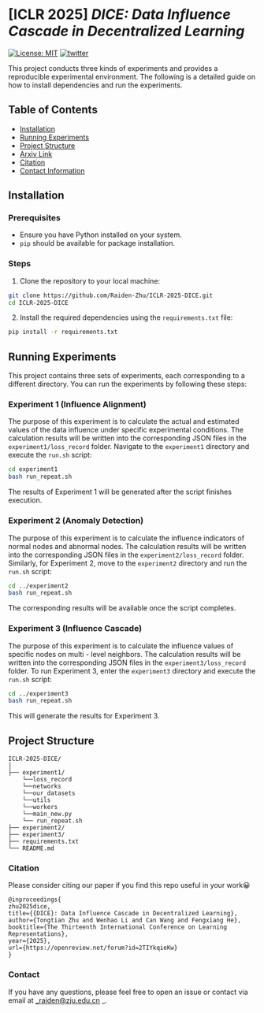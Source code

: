 # [ICLR 2025] _DICE: Data Influence Cascade in Decentralized Learning_

[![License: MIT](https://img.shields.io/badge/License-MIT-yellow.svg)](LICENSE)
[![twitter](https://img.shields.io/twitter/url?style=social&url=https%3A%2F%2Ftwitter.com%2Faaron_lou%2Fstatus%2F1646528998594482176%3Fs%3D20)](https://x.com/Raiden13238619/status/1882111164735512790)

This project conducts three kinds of experiments and provides a reproducible experimental environment. The following is a detailed guide on how to install dependencies and run the experiments.

## Table of Contents
- [Installation](#installation)
- [Running Experiments](#running-experiments)
- [Project Structure](#project-structure)
- [Arxiv Link](https://openreview.net/forum?id=2TIYkqieKw)
- [Citation](#Citation)
- [Contact Information](#Contact)

## Installation
### Prerequisites
- Ensure you have Python installed on your system.
- `pip` should be available for package installation.

### Steps
1. Clone the repository to your local machine:
```bash
git clone https://github.com/Raiden-Zhu/ICLR-2025-DICE.git
cd ICLR-2025-DICE
```
2. Install the required dependencies using the `requirements.txt` file:
```bash
pip install -r requirements.txt
```

## Running Experiments
This project contains three sets of experiments, each corresponding to a different directory. You can run the experiments by following these steps:

### Experiment 1 (Influence Alignment)
The purpose of this experiment is to calculate the actual and estimated values of the data influence under specific experimental conditions. The calculation results will be written into the corresponding JSON files in the `experiment1/loss_record` folder.
Navigate to the `experiment1` directory and execute the `run.sh` script:
```bash
cd experiment1
bash run_repeat.sh
```
The results of Experiment 1 will be generated after the script finishes execution.

### Experiment 2 (Anomaly Detection)
The purpose of this experiment is to calculate the influence indicators of normal nodes and abnormal nodes. The calculation results will be written into the corresponding JSON files in the `experiment2/loss_record` folder.
Similarly, for Experiment 2, move to the `experiment2` directory and run the `run.sh` script:
```bash
cd ../experiment2
bash run_repeat.sh
```
The corresponding results will be available once the script completes.

### Experiment 3 (Influence Cascade)
The purpose of this experiment is to calculate the influence values of specific nodes on multi - level neighbors. The calculation results will be written into the corresponding JSON files in the `experiment3/loss_record` folder.
To run Experiment 3, enter the `experiment3` directory and execute the `run.sh` script:
```bash
cd ../experiment3
bash run_repeat.sh
```
This will generate the results for Experiment 3.

## Project Structure
```plaintext
ICLR-2025-DICE/
│
├── experiment1/
    └──loss_record
    └──networks
    └──our_datasets
    └──utils
    └──workers
    └──main_new.py
    └── run_repeat.sh
├── experiment2/
├── experiment3/
├── requirements.txt
└── README.md
```

### Citation

Please consider citing our paper if you find this repo useful in your work😀

```
@inproceedings{
zhu2025dice,
title={{DICE}: Data Influence Cascade in Decentralized Learning},
author={Tongtian Zhu and Wenhao Li and Can Wang and Fengxiang He},
booktitle={The Thirteenth International Conference on Learning Representations},
year={2025},
url={https://openreview.net/forum?id=2TIYkqieKw}
}
```

### Contact

If you have any questions, please feel free to open an issue or contact via email at _raiden@zju.edu.cn
_.
